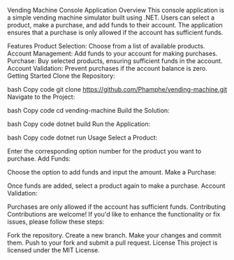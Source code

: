 Vending Machine Console Application
Overview
This console application is a simple vending machine simulator built using .NET. Users can select a product, make a purchase, and add funds to their account. The application ensures that a purchase is only allowed if the account has sufficient funds.

Features
Product Selection: Choose from a list of available products.
Account Management: Add funds to your account for making purchases.
Purchase: Buy selected products, ensuring sufficient funds in the account.
Account Validation: Prevent purchases if the account balance is zero.
Getting Started
Clone the Repository:

bash
Copy code
git clone https://github.com/Phamphe/vending-machine.git
Navigate to the Project:

bash
Copy code
cd vending-machine
Build the Solution:

bash
Copy code
dotnet build
Run the Application:

bash
Copy code
dotnet run
Usage
Select a Product:

Enter the corresponding option number for the product you want to purchase.
Add Funds:

Choose the option to add funds and input the amount.
Make a Purchase:

Once funds are added, select a product again to make a purchase.
Account Validation:

Purchases are only allowed if the account has sufficient funds.
Contributing
Contributions are welcome! If you'd like to enhance the functionality or fix issues, please follow these steps:

Fork the repository.
Create a new branch.
Make your changes and commit them.
Push to your fork and submit a pull request.
License
This project is licensed under the MIT License.
